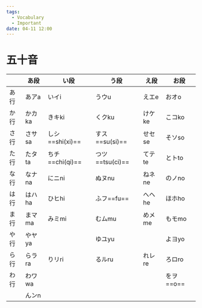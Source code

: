 ```yaml
---
tags:
  - Vocabulary
  - Important
date: 04-11 12:00
---
```


# 五十音

|      | あ段   | い段            | う段            | え段   | お段      |
| ---- | ------ | --------------- | --------------- | ------ | --------- |
| あ行 | あアa  | いイi           | うウu           | えエe  | おオo     |
| か行 | かカka | きキki          | くクku          | けケke | こコko    |
| さ行 | さサsa | しシ==shi(xi)== | すス==su(si)==  | せセse | そソso    |
| た行 | たタta | ちチ==chi(qi)== | つツ==tsu(ci)== | てテte | とトto    |
| な行 | なナna | にニni          | ぬヌnu          | ねネne | のノno    |
| は行 | はハha | ひヒhi          | ふフ==fu==      | へヘhe | ほホho    |
| ま行 | まマma | みミmi          | むムmu          | めメme | もモmo    |
| や行 | やヤya |                 | ゆユyu          |        | よヨyo    |
| ら行 | らラra | りリri          | るルru          | れレre | ろロro    |
| わ行 | わワwa |                 |                 |        | をヲ==o== |
|      | んンn  |                 |                 |        |           |